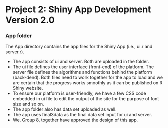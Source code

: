 # Project 2: Shiny App Development Version 2.0
### App folder

The App directory contains the app files for the Shiny App (i.e., ui.r and server.r). 

- The app consists of ui and server. Both are uploaded in the folder.
- The ui file defines the user interface (front-end) of the platform. The server file defines the algorithms and functions behind the platform (back-dend). Both files need to work together for the app to load and we are certain that the progress works smoothly as it can be published on R Shiny website.
- To ensure our platform is user-friendly, we have a few CSS code embedded in ui file to edit the output of the site for the purpose of font size and so on.  
- The app folder also has data set uploaded as well.
- The app uses final3data as the final data set input for ui and server. 
- We, Group 8, together have approved the design of this app.
